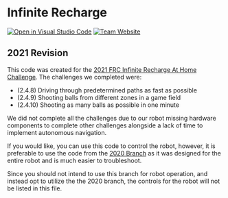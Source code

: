 # Infinite Recharge

[![Open in Visual Studio Code](https://open.vscode.dev/badges/open-in-vscode.svg)](https://open.vscode.dev/frc3624/infinite-recharge) [![Team Website](https://img.shields.io/website-up-down-green-red/http/monip.org.svg)](http://www.team3624.org/)

## 2021 Revision

This code was created for the [2021 FRC Infinite Recharge At Home Challenge](https://firstfrc.blob.core.windows.net/frc2021/Manual/AtHomeManualSections/2021AtHomeChallengesManualSection02.pdf). The challenges we completed were: 

- (2.4.8)  Driving through predetermined paths as fast as possible
- (2.4.9)  Shooting balls from different zones in a game field
- (2.4.10) Shooting as many balls as possible in one minute

We did not complete all the challenges due to our robot missing hardware components to complete other challenges alongside a lack of time to implement autonomous navigation.

If you would like, you can use this code to control the robot, however, it is preferable to use the code from the [2020 Branch](https://github.com/frc3624/infinite-recharge/tree/2020) as it was designed for the entire robot and is much easier to troubleshoot.

Since you should not intend to use this branch for robot operation, and instead opt to utilize the the 2020 branch, the controls for the robot will not be listed in this file.
